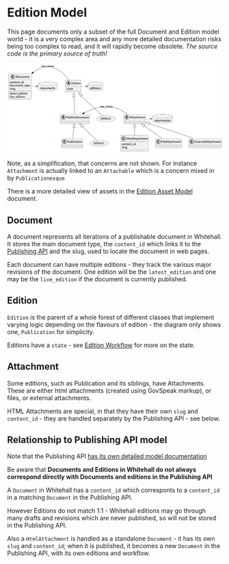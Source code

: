 # Edition Model

This page documents only a subset of the full Document and Edition model world - it is a very complex area and any more detailed documentation risks being too complex to read, and it will rapidly become obsolete.  *The source code is the primary source of truth!*

![Edition Model diagram](diagrams/edition_model.png)

Note, as a simplification, that concerns are not shown.  For instance `Attachment` is actually linked to an `Attachable` which is a concern mixed in by `Publicationesque`

There is a more detailed view of assets in the [Edition Asset Model](asset_management/edition_asset_model.md) document.

## Document

A document represents all iterations of a publishable document in Whitehall.  It stores the main document type, the `content_id` which links it to the [Publishing API](https://github.com/alphagov/publishing-api/blob/main/docs/model.md#content_id) and the slug, used to locate the document in web pages.

Each document can have multiple editions - they track the various major revisions of the document.  One edition will be the `latest_edition` and one may be the `live_edition` if the document is currently published.

## Edition

`Edition` is the parent of a whole forest of different classes that implement varying logic depending on the flavours of edition - the diagram only shows one, `Publication` for simplicity.

Editions have a `state` - see [Edition Workflow](edition_workflow.md) for more on the state.

## Attachment

Some editions, such as Publication and its siblings, have Attachments.  These are either html attachments (created using GovSpeak markup), or files, or external attachments.

HTML Attachments are special, in that they have their own `slug` and `content_id` - they are handled separately by the Publishing API - see below.

## Relationship to Publishing API model

Note that the Publishing API [has its own detailed model documentation](https://github.com/alphagov/publishing-api/blob/main/docs/model.md)

Be aware that **Documents and Editions in Whitehall do not always correspond directly with Documents and editions in the Publishing API**

A `Document` in Whitehall has a `content_id` which corresponts to a `content_id` in a matching `Document` in the Publishing API.

However Editions do not match 1:1 - Whitehall editions may go through many drafts and revisions which are never published, so will not be stored in the Publishing API.

Also a `HtmlAttachment` is handled as a standalone `Document` - it has its own `slug` and `content_id`; when it is published, it becomes a new `Document` in the Publishing API, with its own editions and workflow.
